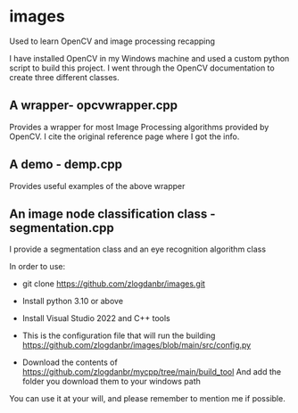 # images
Used to learn OpenCV and image processing recapping

I have installed OpenCV in my Windows machine and used a custom python script to build this project. I went through the OpenCV documentation to create three different classes.

A wrapper- opcvwrapper.cpp
-------------------------------
Provides a wrapper for most Image Processing algorithms provided by OpenCV. I cite the original reference page where I got the info.

A demo - demp.cpp
-------------------------------
Provides useful examples of the above wrapper

An image node classification class - segmentation.cpp
-------------------------------------------------------
I provide a segmentation class and an eye recognition algorithm class

In order to use:

- git clone https://github.com/zlogdanbr/images.git
- Install python 3.10 or above
- Install Visual Studio 2022 and C++ tools
- This is the configuration file that will run the building
  https://github.com/zlogdanbr/images/blob/main/src/config.py

- Download the contents of 
https://github.com/zlogdanbr/mycpp/tree/main/build_tool
And add the folder you download them to your windows path

You can use it at your will, and please remember to mention me if possible.





